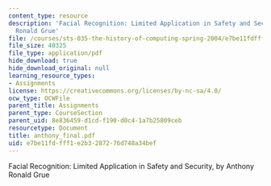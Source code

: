 ```yaml
---
content_type: resource
description: 'Facial Recognition: Limited Application in Safety and Security, by Anthony
  Ronald Grue'
file: /courses/sts-035-the-history-of-computing-spring-2004/e7be11fdfff1e2b3287276d748a34bef_anthony_final.pdf
file_size: 40325
file_type: application/pdf
hide_download: true
hide_download_original: null
learning_resource_types:
- Assignments
license: https://creativecommons.org/licenses/by-nc-sa/4.0/
ocw_type: OCWFile
parent_title: Assignments
parent_type: CourseSection
parent_uid: 8e836459-d1cd-f190-d0c4-1a7b25809ceb
resourcetype: Document
title: anthony_final.pdf
uid: e7be11fd-fff1-e2b3-2872-76d748a34bef
---
```

Facial Recognition: Limited Application in Safety and Security, by Anthony Ronald Grue